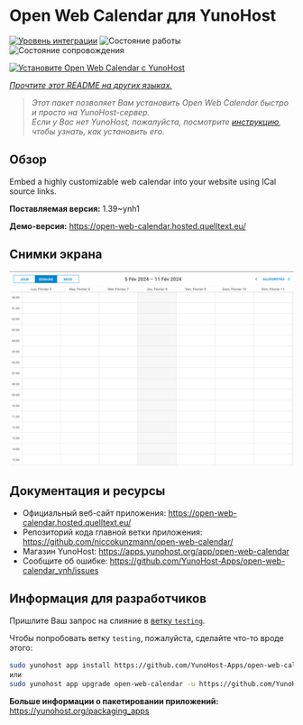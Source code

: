 <!--
Важно: этот README был автоматически сгенерирован <https://github.com/YunoHost/apps/tree/master/tools/readme_generator>
Он НЕ ДОЛЖЕН редактироваться вручную.
-->

# Open Web Calendar для YunoHost

[![Уровень интеграции](https://dash.yunohost.org/integration/open-web-calendar.svg)](https://ci-apps.yunohost.org/ci/apps/open-web-calendar/) ![Состояние работы](https://ci-apps.yunohost.org/ci/badges/open-web-calendar.status.svg) ![Состояние сопровождения](https://ci-apps.yunohost.org/ci/badges/open-web-calendar.maintain.svg)

[![Установите Open Web Calendar с YunoHost](https://install-app.yunohost.org/install-with-yunohost.svg)](https://install-app.yunohost.org/?app=open-web-calendar)

*[Прочтите этот README на других языках.](./ALL_README.md)*

> *Этот пакет позволяет Вам установить Open Web Calendar быстро и просто на YunoHost-сервер.*  
> *Если у Вас нет YunoHost, пожалуйста, посмотрите [инструкцию](https://yunohost.org/install), чтобы узнать, как установить его.*

## Обзор

Embed a highly customizable web calendar into your website using ICal source links.

**Поставляемая версия:** 1.39~ynh1

**Демо-версия:** <https://open-web-calendar.hosted.quelltext.eu/>

## Снимки экрана

![Снимок экрана Open Web Calendar](./doc/screenshots/screenshot.png)

## Документация и ресурсы

- Официальный веб-сайт приложения: <https://open-web-calendar.hosted.quelltext.eu/>
- Репозиторий кода главной ветки приложения: <https://github.com/niccokunzmann/open-web-calendar/>
- Магазин YunoHost: <https://apps.yunohost.org/app/open-web-calendar>
- Сообщите об ошибке: <https://github.com/YunoHost-Apps/open-web-calendar_ynh/issues>

## Информация для разработчиков

Пришлите Ваш запрос на слияние в [ветку `testing`](https://github.com/YunoHost-Apps/open-web-calendar_ynh/tree/testing).

Чтобы попробовать ветку `testing`, пожалуйста, сделайте что-то вроде этого:

```bash
sudo yunohost app install https://github.com/YunoHost-Apps/open-web-calendar_ynh/tree/testing --debug
или
sudo yunohost app upgrade open-web-calendar -u https://github.com/YunoHost-Apps/open-web-calendar_ynh/tree/testing --debug
```

**Больше информации о пакетировании приложений:** <https://yunohost.org/packaging_apps>
